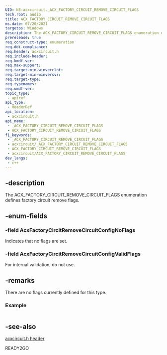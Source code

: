 ```yaml
---
UID: NE:acxcircuit._ACX_FACTORY_CIRCUIT_REMOVE_CIRCUIT_FLAGS
tech.root: audio
title: ACX_FACTORY_CIRCUIT_REMOVE_CIRCUIT_FLAGS
ms.date: 07/20/2021
targetos: Windows
description: The ACX_FACTORY_CIRCUIT_REMOVE_CIRCUIT_FLAGS enumeration defines factory circuit remove flags.
prerelease: true
req.construct-type: enumeration
req.ddi-compliance: 
req.header: acxcircuit.h
req.include-header: 
req.kmdf-ver: 
req.max-support: 
req.target-min-winverclnt: 
req.target-min-winversvr: 
req.target-type: 
req.typenames: 
req.umdf-ver: 
topic_type:
 - apiref
api_type:
 - HeaderDef
api_location:
 - acxcircuit.h
api_name:
 - _ACX_FACTORY_CIRCUIT_REMOVE_CIRCUIT_FLAGS
 - ACX_FACTORY_CIRCUIT_REMOVE_CIRCUIT_FLAGS
f1_keywords:
 - _ACX_FACTORY_CIRCUIT_REMOVE_CIRCUIT_FLAGS
 - acxcircuit/_ACX_FACTORY_CIRCUIT_REMOVE_CIRCUIT_FLAGS
 - ACX_FACTORY_CIRCUIT_REMOVE_CIRCUIT_FLAGS
 - acxcircuit/ACX_FACTORY_CIRCUIT_REMOVE_CIRCUIT_FLAGS
dev_langs:
 - c++
---
```


## -description

The ACX_FACTORY_CIRCUIT_REMOVE_CIRCUIT_FLAGS enumeration defines factory circuit remove flags.

## -enum-fields

### -field AcxFactoryCircitRemoveCircuitConfigNoFlags

Indicates that no flags are set.

### -field AcxFactoryCircitRemoveCircuitConfigValidFlags

For internal validation, do not use.

## -remarks

There are no flags currently defined for this type.

### Example

```cpp

```

## -see-also

[acxcircuit.h header](index.md)

READY2GO